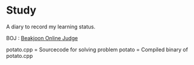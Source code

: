 # Study

A diary to record my learning status.

BOJ : [Beakjoon Online Judge](https://www.acmicpc.net/)

potato.cpp = Sourcecode for solving problem
potato = Compiled binary of potato.cpp
